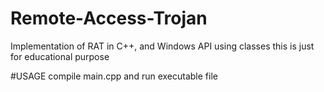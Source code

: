 # Remote-Access-Trojan
Implementation of RAT in C++, and Windows API using classes
this is just for educational purpose

#USAGE
compile main.cpp and run executable file

